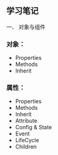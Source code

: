 ## 学习笔记

一、 对象与组件

### 对象：

- Properties
- Methods
- Inherit

### 属性：

- Properties
- Methods
- Inherit
- Attribute
- Config & State
- Event
- LifeCycle
- Children
